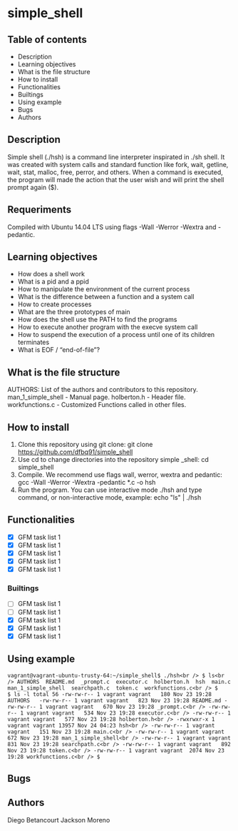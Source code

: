 # simple_shell

## Table of contents
* Description
* Learning objectives
* What is the file structure
* How to install
* Functionalities
* Builtings
* Using example
* Bugs
* Authors

## Description
Simple shell (./hsh) is a command line interpreter inspirated in ./sh shell. It was created with system calls and standard function like fork, wait, getline, wait, stat, malloc, free, perror, and others.
When a command is executed, the program will made the action that the user wish and will print the shell prompt again ($).

## Requeriments
Compiled with Ubuntu 14.04 LTS using flags -Wall -Werror -Wextra and -pedantic.

## Learning objectives
* How does a shell work
* What is a pid and a ppid
* How to manipulate the environment of the current process
* What is the difference between a function and a system call
* How to create processes
* What are the three prototypes of main
* How does the shell use the PATH to find the programs
* How to execute another program with the execve system call
* How to suspend the execution of a process until one of its children terminates
* What is EOF / “end-of-file”?

## What is the file structure
AUTHORS: List of the authors and contributors to this repository.
man_1_simple_shell - Manual page.
holberton.h - Header file.
workfunctions.c - Customized Functions called in other files.


## How to install
1) Clone this repository using git clone: git clone https://github.com/dfbq91/simple_shell
2) Use cd to change directories into the repository simple _shell: cd simple_shell
3) Compile. We recommend use flags wall, werror, wextra and pedantic: gcc -Wall -Werror -Wextra -pedantic *.c -o hsh
4) Run the program. You can use interactive mode ./hsh and type command, or non-interactive mode, example: echo "ls" | ./hsh

## Functionalities
- [x] GFM task list 1
- [x] GFM task list 1
- [x] GFM task list 1
- [x] GFM task list 1
- [x] GFM task list 1
### Builtings
- [ ] GFM task list 1
- [ ] GFM task list 1
- [x] GFM task list 1
- [x] GFM task list 1
- [x] GFM task list 1
## Using example
`vagrant@vagrant-ubuntu-trusty-64:~/simple_shell$ ./hsh<br />
$ ls<br />
AUTHORS  README.md  _prompt.c  executor.c  holberton.h  hsh  main.c  man_1_simple_shell  searchpath.c  token.c  workfunctions.c<br />
$`
<br />
`$ ls -l
total 56
-rw-rw-r-- 1 vagrant vagrant   180 Nov 23 19:28 AUTHORS  
-rw-rw-r-- 1 vagrant vagrant   823 Nov 23 19:28 README.md
-rw-rw-r-- 1 vagrant vagrant   670 Nov 23 19:28 _prompt.c<br />
-rw-rw-r-- 1 vagrant vagrant   534 Nov 23 19:28 executor.c<br />
-rw-rw-r-- 1 vagrant vagrant   577 Nov 23 19:28 holberton.h<br />
-rwxrwxr-x 1 vagrant vagrant 13957 Nov 24 04:23 hsh<br />
-rw-rw-r-- 1 vagrant vagrant   151 Nov 23 19:28 main.c<br />
-rw-rw-r-- 1 vagrant vagrant   672 Nov 23 19:28 man_1_simple_shell<br />
-rw-rw-r-- 1 vagrant vagrant   831 Nov 23 19:28 searchpath.c<br />
-rw-rw-r-- 1 vagrant vagrant   892 Nov 23 19:28 token.c<br />
-rw-rw-r-- 1 vagrant vagrant  2074 Nov 23 19:28 workfunctions.c<br />
$`
<br />
## Bugs

## Authors
Diego Betancourt
Jackson Moreno
